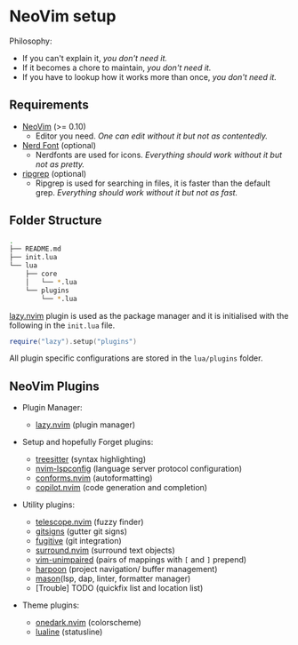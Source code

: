 # NeoVim setup

Philosophy:

- If you can't explain it, *you don't need it.*
- If it becomes a chore to maintain, *you don't need it.*
- If you have to lookup how it works more than once, *you don't need it.*

## Requirements

- [NeoVim](https://neovim.io) (>= 0.10)
  - Editor you need. *One can edit without it but not as contentedly.*
- [Nerd Font](https://www.nerdfonts.com/) (optional)
  - Nerdfonts are used for icons. *Everything should work without it but not as pretty.*
- [ripgrep](https://github.com/BurntSushi/ripgrep#installation) (optional)
  - Ripgrep is used for searching in files, it is faster than the default grep. *Everything should work without it but not as fast.*

## Folder Structure

```bash
.
├── README.md
├── init.lua
└── lua
    ├── core
    │   └── *.lua
    └── plugins
        └── *.lua
```

[lazy.nvim](https://github.com/folke/lazy.nvim.git) plugin is used as the package manager and it is initialised with the following in the `init.lua` file.

```lua
require("lazy").setup("plugins")
```

All plugin specific configurations are stored in the `lua/plugins` folder.

## NeoVim Plugins

- Plugin Manager:

  - [lazy.nvim](https://github.com/folke/lazy.nvim.git) (plugin manager)

- Setup and hopefully Forget plugins:

  - [treesitter](https://github.com/nvim-treesitter/nvim-treesitter) (syntax highlighting)
  - [nvim-lspconfig](https://github.com/neovim/nvim-lspconfig) (language server protocol configuration)
  - [conforms.nvim](https://github.com/stevearc/conform.nvim) (autoformatting)
  - [copilot.nvim](https://github.com/github/copilot.vim) (code generation and completion)

- Utility plugins:

  - [telescope.nvim](https://github.com/nvim-telescope/telescope.nvim) (fuzzy finder)
  - [gitsigns](https://github.com/lewis6991/gitsigns.nvim) (gutter git signs)
  - [fugitive](https://github.com/tpope/vim-fugitive) (git integration)
  - [surround.nvim](https://github.com/kylechui/nvim-surround) (surround text objects)
  - [vim-unimpaired](https://github.com/tpope/vim-unimpaired) (pairs of mappings with `[` and `]` prepend)
  - [harpoon](https://github.com/ThePrimeagen/harpoon) (project navigation/ buffer management)
  - [mason](https://github.com/williamboman/mason.nvim)(lsp, dap, linter, formatter manager)
  - \[Trouble\] TODO (quickfix list and location list)

- Theme plugins:

  - [onedark.nvim](https://github.com/joshdick/onedark.vim) (colorscheme)
  - [lualine](https://github.com/nvim-lualine/lualine.nvim) (statusline)
